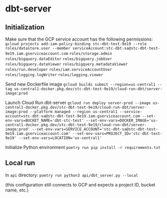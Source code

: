# dbt-server

## Initialization

Make sure that the GCP service account has the following permissions:
```gcloud projects add-iam-policy-binding stc-dbt-test-9e19 --role roles/datastore.user --member serviceAccount:stc-dbt-sa@stc-dbt-test-9e19.iam.gserviceaccount.com```
```roles/storage.admin```
```roles/bigquery.dataEditor```
```roles/bigquery.jobUser```
```roles/bigquery.dataViewer```
```roles/bigquery.metadataViewer```
```roles/run.developer```
```roles/iam.serviceAccountUser```
```roles/logging.logWriter```
```roles/logging.viewer```

Send new Dockerfile image
```gcloud builds submit --region=us-central1 --tag us-central1-docker.pkg.dev/stc-dbt-test-9e19/cloud-run-dbt/server-image:prod```

Launch Cloud Run dbt-server
```gcloud run deploy server-prod --image us-central1-docker.pkg.dev/stc-dbt-test-9e19/cloud-run-dbt/server-image:prod --platform managed --region us-central1 --service-account=stc-dbt-sa@stc-dbt-test-9e19.iam.gserviceaccount.com --set-env-vars=BUCKET_NAME='dbt-stc-test' --set-env-vars=DOCKER_IMAGE='us-central1-docker.pkg.dev/stc-dbt-test-9e19/cloud-run-dbt/server-image:prod' --set-env-vars=SERVICE_ACCOUNT='stc-dbt-sa@stc-dbt-test-9e19.iam.gserviceaccount.com' --set-env-vars=PROJECT_ID='stc-dbt-test-9e19' --set-env-vars=LOCATION='us-central1'```

Initialize Python environment
```poetry run pip install -r requirements.txt```

## Local run

In ```api``` directory:
```poetry run python3 api/dbt_server.py --local```

(this configuration still connects to GCP and expects a project ID, bucket name, etc.)